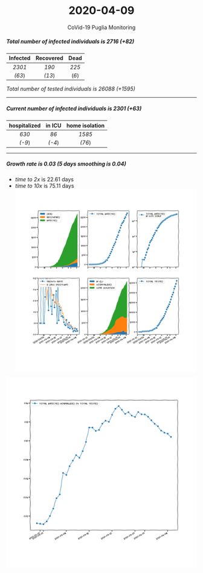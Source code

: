 <div align='center'>

# 2020-04-09
CoVid-19 Puglia Monitoring
</div>

##### Total number of infected individuals is 2716 (+82)
Infected | Recovered | Dead
:---: | :---: | :---:
*2301* | *190* | *225*
*(63*) | *(13*) | (*6*)

*Total number of tested individuals is 26088 (+1595)*
***
##### Current number of infected individuals is 2301 (+63)
hospitalized | in ICU | home isolation
:---: | :---: | :---:
*630* |*86* |*1585*
*(-9*) |*(-4*) |*(76*)
***
##### Growth rate is 0.03 (5 days smoothing is 0.04)
- *time to 2x* is 22.61 days
- *time to 10x* is 75.11 days
![stats][stats]

![infected_normalized][infected_normalized]

[stats]: stats_Puglia.png
[infected_normalized]: infected_normalized_Puglia.png
